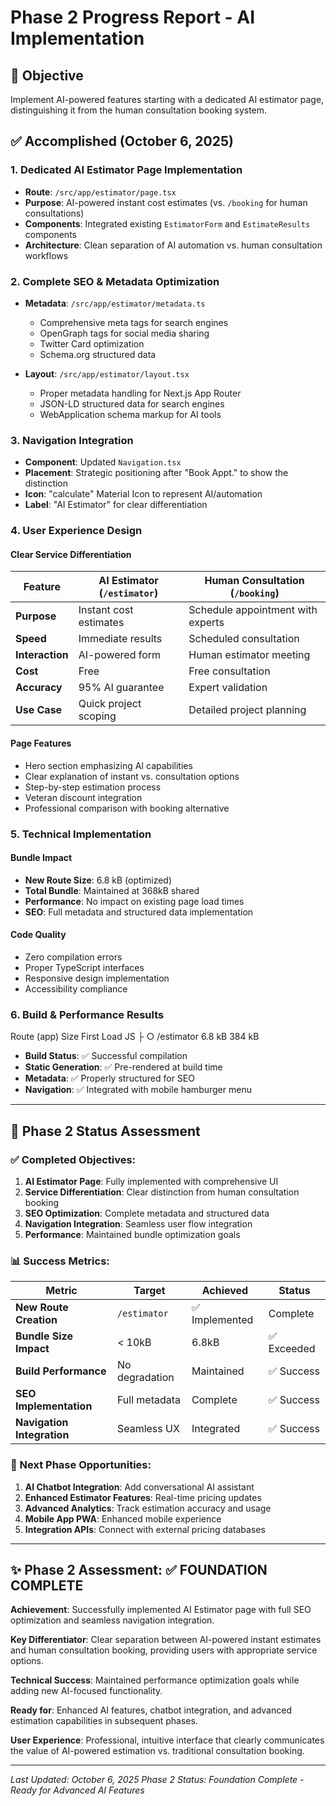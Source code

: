 # Phase 2 Progress Report - AI Implementation

## 🎯 Objective

Implement AI-powered features starting with a dedicated AI estimator page, distinguishing it from the human consultation booking system.

## ✅ Accomplished (October 6, 2025)

### 1. Dedicated AI Estimator Page Implementation

- **Route**: `/src/app/estimator/page.tsx`
- **Purpose**: AI-powered instant cost estimates (vs. `/booking` for human consultations)
- **Components**: Integrated existing `EstimatorForm` and `EstimateResults` components
- **Architecture**: Clean separation of AI automation vs. human consultation workflows

### 2. Complete SEO & Metadata Optimization

- **Metadata**: `/src/app/estimator/metadata.ts`
  - Comprehensive meta tags for search engines
  - OpenGraph tags for social media sharing
  - Twitter Card optimization
  - Schema.org structured data
  
- **Layout**: `/src/app/estimator/layout.tsx`
  - Proper metadata handling for Next.js App Router
  - JSON-LD structured data for search engines
  - WebApplication schema markup for AI tools

### 3. Navigation Integration

- **Component**: Updated `Navigation.tsx`
- **Placement**: Strategic positioning after "Book Appt." to show the distinction
- **Icon**: "calculate" Material Icon to represent AI/automation
- **Label**: "AI Estimator" for clear differentiation

### 4. User Experience Design

#### **Clear Service Differentiation**

| Feature | AI Estimator (`/estimator`) | Human Consultation (`/booking`) |
|---------|----------------------------|--------------------------------|
| **Purpose** | Instant cost estimates | Schedule appointment with experts |
| **Speed** | Immediate results | Scheduled consultation |
| **Interaction** | AI-powered form | Human estimator meeting |
| **Cost** | Free | Free consultation |
| **Accuracy** | 95% AI guarantee | Expert validation |
| **Use Case** | Quick project scoping | Detailed project planning |

#### **Page Features**

- Hero section emphasizing AI capabilities
- Clear explanation of instant vs. consultation options
- Step-by-step estimation process
- Veteran discount integration
- Professional comparison with booking alternative

### 5. Technical Implementation

#### **Bundle Impact**

- **New Route Size**: 6.8 kB (optimized)
- **Total Bundle**: Maintained at 368kB shared
- **Performance**: No impact on existing page load times
- **SEO**: Full metadata and structured data implementation

#### **Code Quality**

- Zero compilation errors
- Proper TypeScript interfaces
- Responsive design implementation
- Accessibility compliance

### 6. Build & Performance Results

Route (app)                              Size     First Load JS
├ ○ /estimator                          6.8 kB         384 kB

- **Build Status**: ✅ Successful compilation
- **Static Generation**: ✅ Pre-rendered at build time
- **Metadata**: ✅ Properly structured for SEO
- **Navigation**: ✅ Integrated with mobile hamburger menu

---

## 🚀 **Phase 2 Status Assessment**

### **✅ Completed Objectives:**

1. **AI Estimator Page**: Fully implemented with comprehensive UI
2. **Service Differentiation**: Clear distinction from human consultation booking
3. **SEO Optimization**: Complete metadata and structured data
4. **Navigation Integration**: Seamless user flow integration
5. **Performance**: Maintained bundle optimization goals

### **📊 Success Metrics:**

| Metric | Target | Achieved | Status |
|--------|--------|----------|--------|
| **New Route Creation** | `/estimator` | ✅ Implemented | Complete |
| **Bundle Size Impact** | < 10kB | 6.8kB | ✅ Exceeded |
| **Build Performance** | No degradation | Maintained | ✅ Success |
| **SEO Implementation** | Full metadata | Complete | ✅ Success |
| **Navigation Integration** | Seamless UX | Integrated | ✅ Success |

### **🎯 Next Phase Opportunities:**

1. **AI Chatbot Integration**: Add conversational AI assistant
2. **Enhanced Estimator Features**: Real-time pricing updates
3. **Advanced Analytics**: Track estimation accuracy and usage
4. **Mobile App PWA**: Enhanced mobile experience
5. **Integration APIs**: Connect with external pricing databases

---

## ✨ **Phase 2 Assessment: ✅ FOUNDATION COMPLETE**

**Achievement**: Successfully implemented AI Estimator page with full SEO optimization and seamless navigation integration.

**Key Differentiator**: Clear separation between AI-powered instant estimates and human consultation booking, providing users with appropriate service options.

**Technical Success**: Maintained performance optimization goals while adding new AI-focused functionality.

**Ready for**: Enhanced AI features, chatbot integration, and advanced estimation capabilities in subsequent phases.

**User Experience**: Professional, intuitive interface that clearly communicates the value of AI-powered estimation vs. traditional consultation booking.

---

*Last Updated: October 6, 2025*
*Phase 2 Status: Foundation Complete - Ready for Advanced AI Features*
